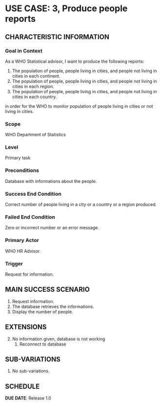 # USE CASE: 3, Produce people reports

## CHARACTERISTIC INFORMATION

### Goal in Context

As a WHO Statistical advisor, I want to produce the following reports:

1. The population of people, people living in cities, and people not living in cities in each continent.
2. The population of people, people living in cities, and people not living in cities in each region.
3. The population of people, people living in cities, and people not living in cities in each country.

in order for the WHO to monitor population of people living in cities or not living in cities.

### Scope

WHO Department of Statistics

### Level

Primary task

### Preconditions

Database with informations about the people.

### Success End Condition

Correct number of people living in a city or a country or a region produced.

### Failed End Condition

Zero or incorrect number or an error message.

### Primary Actor

WHO HR Advisor.

### Trigger

Request for information.

## MAIN SUCCESS SCENARIO

1. Request information.
2. The database retrieves the informations.
3. Display the number of people.

## EXTENSIONS

2. No information given, database is not working
      1. Reconnect to database

## SUB-VARIATIONS

1. No sub-variations.

## SCHEDULE

**DUE DATE**: Release 1.0
